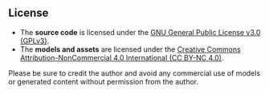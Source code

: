 ## License

- The **source code** is licensed under the [GNU General Public License v3.0 (GPLv3)](https://www.gnu.org/licenses/gpl-3.0.en.html).
- The **models and assets** are licensed under the [Creative Commons Attribution-NonCommercial 4.0 International (CC BY-NC 4.0)](https://creativecommons.org/licenses/by-nc/4.0/).

Please be sure to credit the author and avoid any commercial use of models or generated content without permission from the author.
